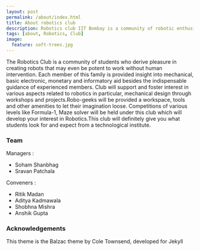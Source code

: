 ```yaml
---
layout: post
permalink: /about/index.html
title: About robotics club
description: Robotics club IIT Bombay is a community of robotic enthusiasts who come together and tinker in the institute
tags: [about, Robotics, Club]
image:
  feature: soft-trees.jpg
---
```


The Robotics Club is a community of students who derive pleasure in creating robots that may even be potent to work without human intervention. Each member of this family is provided insight into mechanical, basic electronic, monetary and informatory aid besides the indispensable guidance of experienced members. Club will support and foster interest in various aspects related to robotics in particular, mechanical design through workshops and projects.Robo-geeks will be provided a workspace, tools and other amenities to let their imagination loose. Competitions of various levels like Formula-1, Maze solver will be held under this club which will develop your interest in Robotics.This club will definitely give you what students look for and expect from a technological institute. 

### Team
Managers :  
* Soham Shanbhag
* Sravan Patchala

Conveners :  
* Ritik Madan
* Aditya Kadmawala
* Shobhna Mishra
* Anshik Gupta

### Acknowledgements
This theme is the Balzac theme by Cole Townsend, developed for Jekyll
